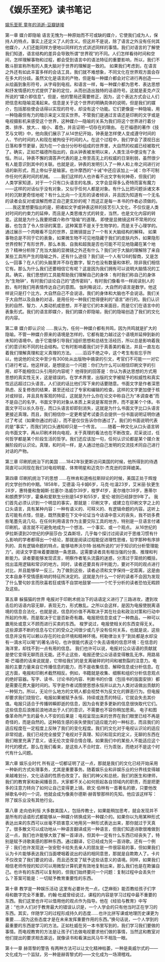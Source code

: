 # 《娱乐至死》读书笔记
[娱乐至死 童年的消逝-豆瓣链接](https://book.douban.com/subject/3711709/)

第一章 媒介即隐喻 语言无愧为一种原始而不可或缺的媒介，它使我们成为人，保持人的特点，事实上还定义了人的含义。但这并不是说，除了语言之外没有任何其他媒介，人们还能同样方便地以同样的方式讲述同样的事情。我们对语言的了解使我们知道，语言结构的差异会导致所谓“世界观”的不同。人们怎样看待时间和空间，怎样理解事物和过程，都会受到语言中的语法特征的重要影响，所以，我们不敢斗胆宣称所有的人类大脑对于世界的理解是一致的。 如果我们考虑到，在语言之外还有如此丰富多样的会话工具，我们就不难想象，不同文化在世界观方面会存在多大的分歧。虽然文化是语言的产物，但是每一种媒介都会对它进行再创造——从绘画到象形符号，从字母到电视。和语言一样，每一种媒介都为思考、表达思想和抒发情感的方式提供了新的定位，从而创造出独特的话语符号。这就是麦克卢汉所说的“媒介即信息”。但是，他的警局还需要修正，因为，这个表达方式会让人们把信息和隐喻混淆起来。信息是关于这个世界的明确具体的说明，但是我们的媒介，包括那些使会话得以实现的符号，却没有这个功能。它们更像是一种隐喻，用一种隐蔽但有力的暗示来定义现实世界。不管我们是通过言语还是印刷的文字或是电视摄影机来感受这个世界，这种媒介—隐喻的关系为我们将这个世界进行着分类、排序、放大、、缩小、着色，并且证明一切存在的理由。 在芒福德的著作《技艺与文明》中，他向我们展示了从14世纪开始，钟表是怎样使人变成遵守时间的人、节约时间的人和现在被拘役于时间的人。在这个过程中，我们学会了漠视日出日落和季节更替，因为在一个由分分秒秒组成的世界里，大自然的权威已经被取代了。确实，正如芒福德所指出的，自从钟表被发明以来，人类生活中便没有了永恒。所以，钟表不懈的滴答声代表的是上帝至高无上的权威的日渐削弱，虽然很少有人能意识到其中的关联。也就是说，钟表的发明引入了一种人和上帝之间进行对话的新形式，而上帝似乎是输家。也许摩西的“十诫”中还应该加上一诫：你不可制作任何代表时间的机械。 ……我们这样的人也许看不出文字有何神奇，但我们的人类学家知道，对于一个只有口头语言的名族，文字会显得多么奇特而富有魔力——这样的对话似乎没有对象，又似乎任何人都是对象。有什么比把问题诉诸文本时的沉默更奇怪地呢？有什么比向一个无形的读者倾诉，并且因为知道有一个无名的读者会反对或误解而修正自己更玄妙的呢？而这正是每一本书的作者必须做的。 ……我这里想要指出的是，把诸如文字或钟表这样的技艺引入文化，不仅仅是人类对时间的约束力的延伸，而且是人类思维方式的转变，当然，也是文化内容的转变。这就是为什么我要把媒介称作“隐喻”的道理。 即使是显微镜这样不常用的仪器，也包含了令人惊讶的寓意，这种寓意不是关于生物学的，而是关于心理学的。通过展示一个肉眼看不见的世界，显微镜提出了一个有关大脑结构的解释。 如果事物总是不同于它的表象，如果微生物不可见地隐藏于我们的皮肤内外，如果隐形世界控制了有形世界，那么本我、自我和超我是否也可能不可见地隐藏在某个地方？精神分析除了充当大脑的显微镜之外还有什么？我们对于大脑的理解除了来自某些工具所产生的隐喻之外，还有什么途径？我们说一个人有126的智商，又是怎么一回事？在人们的头脑里并不存在数字，智力也没有数量和体积，除非我们相信它有。那么为什么我们还要相信它有呢？这是因为我们拥有可以说明大脑情况的工具。确实，我们思想的工具能帮助我们理解自己的身体：有时我们称自己的身体为“生物钟”，有时我们谈论自己的“遗传密码”，有时我们像看书一样阅读别人的脸，有时我们用表情传达自己的意图。 伽利略说过，大自然的语言是数学。他这样说只是打个比方。大自然自己不会说话，我们的身体和大脑也不会说话。我们关于大自然以及自身的对话，是用任何一种我们觉得便利的“语言”进行的。我们认识到的自然、智力、人类动机或思想，并不是它们的本来面目，而是它们在语言中的表象形式。我们的语言即媒介，我们的媒介即隐喻，我们的隐喻创造了我们的文化的内容。

第二章 媒介即认识论 ……我认为，任何一种媒介都有共鸣，因为共鸣就是扩大的隐喻。不管一种媒介原来的语境是怎样的，它都有能力越过这个语境并延伸到新的未知的语境中。由于它能够引导我们组织思想和总结生活经历，所以总是影响着我们的意识和不同的社会结构。它有时影响着我们对于真善美的看法，并且一直左右着我们理解真理和定义真理的方法。 ……滔滔不绝之中，这个考生有些忘乎所以，他说他的论文中至少有300处从出版物中摘录的引文，考官们不可能一一对它们进行考证。他这样说，是想提出一个问题：你们为什么可以相信印刷文字的引用，却不能相信口头引用的内容呢？ 他得到的回答是：你认为表达思想的方式用思想的真实性无关，这是错误的。在学术界里，出版的文字被赋予的权威性和真实性远远超过口头语言。人们说的话比他们写下来的话要随意。书面文字是作者深思熟虑、反复修改的结果，甚至还经过了专家和编辑的检查。这样的文字更加便于核对或辩驳，并且具有客观的特征，这就是为什么你在论文中称自己为“本调查者”而不是自己的名字。书面文字的对象从本质上来说是客观世界，而不是某个个体。书面文字可以长久存在，而口头语言却即刻消失，这就是为什么书面文字比口头语言更接近真理。而且，我们相信你一定更希望考试委员会提供一份书面说明证明你通过了考试（如果你通过的话），而不是仅仅告诉你你通过了。我们的书面说明代表的是“事实”，而我们的口头通知却只是一个传言。 ……随着一种文化从口头语言转向书面文字，再从印刷术转向电视，关于真理的看法也在不断改变。尼采说过，任何哲学都是某个阶段生活的哲学。我们还应该加一句，任何认识论都是某个媒介发展阶段的认识论。真理，和时间一样，是人通过他自己发明的交流技术同自己进行对话的产物。

第三章 印刷机统治下的美国 ……1842年狄更斯访问美国的时候，他所得到的待遇简直可以同现在我们对电视明星、体育明星和迈克尔·杰克逊的崇拜媲美。

第四章 印刷机统治下的思想 ……在林肯和道格拉斯辩论的时候，美国正处于辉煌的文学创作的中期。1858年，艾德温·马卡姆6岁，马克·吐温23岁，艾米丽·狄更生28岁，惠特曼和詹姆斯·拉塞尔·洛威尔39岁，梭罗41岁，麦尔维尔39岁，惠蒂尔和朗费罗51岁，霍桑和爱默生分别是54岁和55岁，爱伦·坡则已经辞世9年了。 我们首先必须认识到一个明显的事实，那就是：印刷文字，或建立在印刷文字之上的口头语言，具有某种内容：一种有语义的、可释义的、有逻辑命题的内容。这听上去可能有点怪，但是，既然我要在下文中论证当今话语中意义的丧失，我不妨多费些笔墨先说几句。在任何利用语言作为主要交际工具的地方，特别是一旦语言付诸印刷机，语言就不可避免地成为一个想法、一个事实、或一个观点。 从16世纪的伊拉斯谟到20世纪的伊丽莎白·艾森斯坦，几乎每个探讨过阅读对于思维习惯有什么影响的学者都得出一个结论，那就是阅读过程能促进理性思维，铅字那种有序排列的、具有逻辑命题的特点，能够培养沃尔特·翁格所说的“对于知识的分析管理能力”。阅读文字意味着要跟随一条思路，这需要读者具有相当强的分类、推理和判断能力。读者要能够发现谎言，明察作者笔头流露的迷惑，分清过于笼统的概括，找出滥用逻辑和常识的地方。同时，读者还要具有评判能力，要对不同的观点进行对比，并且能够举一反三。为了做到这些，读者必须和文字保持一定距离，这是由文本自身不受情感影响的特征所决定的。这就是为什么一个好的读者不会因为发现了什么警句妙言而欣喜若狂或情不自禁地鼓掌——一个忙于分析的读者恐怕无暇顾及这些。

第五章 躲猫猫的世界 电报对于印刷术统治下的话语定义进行了三路进攻，遭到攻击后的话语内容无聊，表现无力，形式散乱。之所以会这样，是因为电报使脱离语境的信息合法化，也就是说，信息的价值不再取决于其在社会和政治对策和行动中所起的作用，而是取决于它是否新奇有趣。电报把信息变成了一种商品，一种可以置用处或意义不顾而进行买卖的东西。 梭罗说过，电报使相关的东西变得无关。这些源源不断的信息与它们的受众之间很少或几乎没有任何关系，也就是说，这些信息并没有可以赖以存在的社会环境和精神环境。柯勒律治关于“到处都是水却没有一滴水可以喝”的著名诗句，也许很能代表这个失去语境的信息环境：在信息的海洋里，却找不到一点有用的信息。 我们也许可以说，电报对公众话语的贡献就是使它变得无聊而且无能。还不止这些，电报还使公众话语变得散乱无序。用路易斯·芒福德的话来说就是，它带给我们的是支离破碎的时间和被割裂的注意力。电报的主要力量来自它传播信息的能力，而不是收集信息、解释信息或分析信息。在这方面，电报和印刷术截然相反。例如，书籍就是收集、细察和组织分析信息观点的绝好容器。写字、读书、讨论书的内容、判断书的价值（包括书的版面安排）都是需要花费大量时间的。写字是作者试图使思想永恒并以此为人类对话做出贡献的一种努力。所以，无论什么地方的文明人都会视焚书为反文化的罪恶行为。但电报却要求我们烧毁它。电报如果被赋予永恒、持续或连贯的特征，它就会失去其价值。电报只适合于传播转瞬即逝的信息，因为会有更多更新的信息很快取代它们。这些信息后浪推前浪地进出于人们的意识，不需要也不容你稍加思索。 电子和图像革命所产生的最令人不安的后果是：电视呈现出来的世界在我们眼里已经不再是奇怪的，而是自然的。这种陌生感的丧失使我们适应能力的一种标志，而且我们的适应程度在一定程度上反映了我们的变化程度。我们的文化对于电视认识论的适应非常彻底，我们已经完全接受了电视对于真理、知识和现实的定义，无聊的东西在我们眼里充满了意义，语无伦次变得合情合理。如果我们中的某些人不能适应这个时代的模式，那么在我们看来，是这些人不合时宜、行为乖张，而绝对不是这个时代有什么问题。

第六章 娱乐业时代 所有这一切都证明了这一点，那就是我们的文化已经开始采用一种新的方式处理事务，尤其是重要事务。随着娱乐业和非娱乐业的分界线变得越来越难划分，文化话语的性质也改变了。我们的神父和总统，我们的医生和律师，我们的教育家和新闻播音员，大家都不关心如何担起各自领域内的职责，而是把更多的注意力转向了如何让自己变得更上镜。欧文·伯林有一首著名的歌，只要他改掉歌名中的一个词，他就会成为像奥尔德斯·赫胥黎那样的先知。他应该这样写：除了娱乐业没有其他行业。

第八章 走向伯利恒 大多数美国人，包括传教士，如果能稍加思考，就会发现并不是所有的话语形式都能够从一种媒介转换成另一种媒介的。如果你以为用某种形式表达出来的东西可以丝毫不损害意义地用另一种形式表达出来，那你就过于天真了。很多散文可以成功地从一种语言翻译成另一种语言，但我们知道诗歌很难做到这一点，我们也许能够大致了解一首译诗，但其中一定有什么东西已经丧失了，特别是赋予诗歌美感的那种东西。通过翻译，它已经成为另一首诗歌。还有一个例子：我们也许发现送一张安慰卡给失去亲人的朋友是一件很容易的事，但如果我们认为卡片能够表达我们当面哽咽着说出的话的相同意思，那就是自欺欺人了。卡片不仅改变了我们要说的话，而且还改变了赋予这些话意义的语境。同样，如果我们相信老师传授的知识可以用微型计算机更有效地复制出来，那么我们也是在欺骗自己。也许有的东西可以复制的，但我们始终要问一个问题：复制过程中会丢失什么？答案可能是：一切赋予教育重要性的东西。

第十章 教学是一种娱乐活动 这里有必要补充一点，《芝麻街》能否教给孩子们字母和数字完全不重要。约翰·杜威曾经说过，课程的内容是学习过程中最不重要的东西。我们这里也许可以借用他的观点作为指导。他在《经验与教育》中写道：“也许人们对于教育最大的错误认识是，一个人学会的只有他当时正在学习的东西。其实，伴随学习的过程形成持久的态度……也许比拼写课或地理历史课更为重要……因为这些态度才是在未来发挥重要作用的东西。”换句话说，一个人学到的最重要的东西是学习的方法。正如杜威在另一本书里写到的，我们学习我们要做的事情。而电视教育的方法是让孩子们去做电视要求他们做的事情，当然这和教室对他们提出的要求相去甚远，就像读书和看演出风马牛不相及一眼。

第十一章 赫胥黎的警告 有两种方法可以让文化精神枯萎，一种是奥威尔式的——文化成为一个监狱，另一种是赫胥黎式的——文化成为一场滑稽戏。
